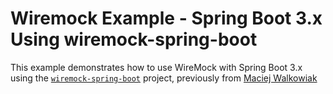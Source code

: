 # Wiremock Example - Spring Boot 3.x Using wiremock-spring-boot

This example demonstrates how to use WireMock with Spring Boot 3.x using
the [`wiremock-spring-boot`](https://github.com/wiremock/wiremock-spring-boot) project, previously
from [Maciej Walkowiak](https://github.com/maciejwalkowiak)